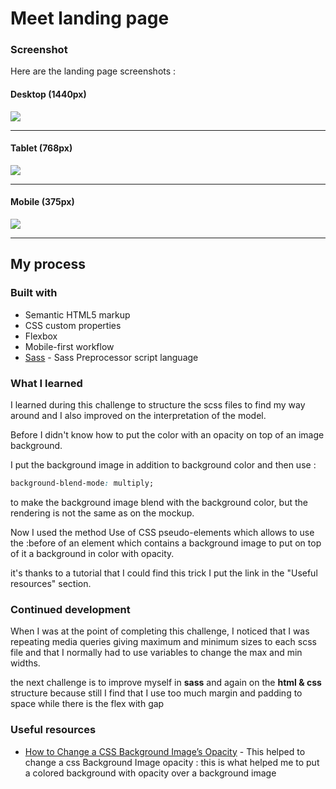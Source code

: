 # Meet landing page 

### Screenshot

Here are the landing page screenshots : 

#### Desktop (1440px)

![](./assets/img/screenshots/desktop.png)

________________________________________________


#### Tablet (768px)

![](./assets/img/screenshots/tablet.png)

_________________________________________________

#### Mobile (375px)

![](./assets/img/screenshots/mobile.png)

____________________________________

## My process

### Built with

- Semantic HTML5 markup
- CSS custom properties
- Flexbox
- Mobile-first workflow
- [Sass](https://sass-lang.com/) - Sass Preprocessor script language


### What I learned

I learned during this challenge to structure the scss files to find my way around and I also improved on the interpretation of the model.

Before I didn't know how to put the color with an opacity on top of an image background.



I put the background image in addition to background color and then use :
```css  
background-blend-mode: multiply; 
```
to make the background image blend with the background color, but the rendering is not the same as on the mockup.
 

Now I used the method Use of CSS pseudo-elements which allows to use the :before of an element which contains a background image to put on top of it a background in color with opacity.

it's thanks to a tutorial that I could find this trick I put the link in the "Useful resources" section.


### Continued development

When I was at the point of completing this challenge, I noticed that I was repeating media queries giving maximum and minimum sizes to each scss file and that I normally had to use variables to change the max and min widths.

the next challenge is to improve myself in **sass** and again on the **html & css** structure because still I find that I use too much margin and padding to space while there is the flex with gap 




### Useful resources

- [How to Change a CSS Background Image’s Opacity](https://www.digitalocean.com/community/tutorials/how-to-change-a-css-background-images-opacity) - This helped to change a css Background Image opacity : this is what helped me to put a colored background with opacity over a background image 


